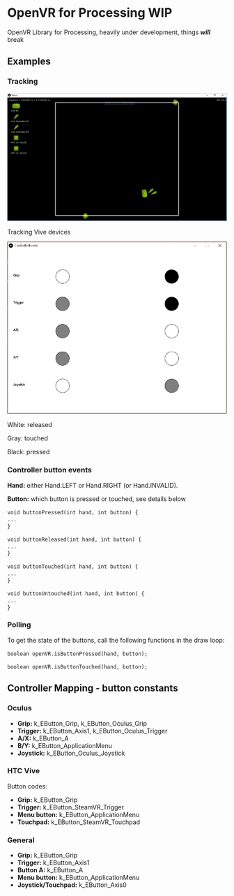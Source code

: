 # OpenVR for Processing WIP
OpenVR Library for Processing, heavily under development, things ***will*** break

## Examples

### Tracking

<img src="img/map_vive.png?raw=true"/>

Tracking Vive devices

<img src="img/controller_example.png?raw=true"/>

White: released

Gray: touched

Black: pressed

### Controller button events

**Hand:** either Hand.LEFT or Hand.RIGHT (or Hand.INVALID).

**Button:** which button is pressed or touched, see details below
```
void buttonPressed(int hand, int button) {
...
}
```
```
void buttonReleased(int hand, int button) {
...
}
```
```
void buttonTouched(int hand, int button) {
...
}
```
```
void buttonUntouched(int hand, int button) {
...
}
```

### Polling
To get the state of the buttons, call the following functions in the draw loop:
```
boolean openVR.isButtonPressed(hand, button);
```
```
boolean openVR.isButtonTouched(hand, button);
```

## Controller Mapping - button constants
### Oculus
* **Grip:** k_EButton_Grip, k_EButton_Oculus_Grip
* **Trigger:** k_EButton_Axis1, k_EButton_Oculus_Trigger
* **A/X:** k_EButton_A
* **B/Y:** k_EButton_ApplicationMenu
* **Joystick:** k_EButton_Oculus_Joystick

### HTC Vive
Button codes:
* **Grip:** k_EButton_Grip
* **Trigger:** k_EButton_SteamVR_Trigger
* **Menu button:** k_EButton_ApplicationMenu
* **Touchpad:** k_EButton_SteamVR_Touchpad

### General
* **Grip:** k_EButton_Grip
* **Trigger:** k_EButton_Axis1
* **Button A:** k_EButton_A
* **Menu button:** k_EButton_ApplicationMenu
* **Joystick/Touchpad:** k_EButton_Axis0
